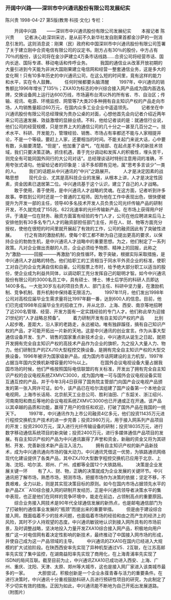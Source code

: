 ### 开阔中兴路——深圳市中兴通讯股份有限公司发展纪实
陈兴贵
1998-04-27
第5版(教育·科技·文化)
专栏：

　　开阔中兴路
　　——深圳市中兴通讯股份有限公司发展纪实
　　本报记者  陈兴贵
　　记者决心赴深圳采访，是从前不久新华社发自刚果首都金沙萨的一则消息引发的。这则消息说：刚果（民）政府和中国深圳市中兴通讯股份有限公司签署了关于建立刚中合资电信有限公司的议定书。刚方占有30％的股份，中方占有70％的股份，该公司将在金沙萨建立4万条市话线路……合资公司将经营市话、国内长途、国际专递、移动电话和传呼业务。
　　我国的通信业从改革开放初期的大量引进到今天能为非洲大国刚果建立电信网和经营一整套通信业务，这是多大的变化啊！只有10多年历史的中兴通讯公司，在这么短的时间里，竟有这样的能力和水平，实在令人鼓舞。
　　任何时候都要头脑清醒
　　1997年，中兴通讯的销售额比1996年增长了135％；ZXA10为标志的中兴综合接入网产品成为国内首选名牌，交换设备网上运行达600万线，市场遍布台湾以外的所有省、市、自治区；传输、视讯、电源、环境监控、网管等7大类20多种拥有自主知识产权的产品走向市场，人均销售量超过60万元，在国内众多工业企业中遥遥领先。
　　记者坐在中兴通讯股份有限公司总经理侯为贵办公桌的对面，心想他首先会向记者介绍近两年来公司迅速发展、效益激增的显赫业绩。不料，他给记者谈的是：就通信行业说，他们公司的经营规模，只是世界上大的通信公司的几十分之一甚至几百分之一。技术水平、科研、开发能力，管理经验、销售、市场占有率都还不能与人家相提并论，不是一个等级。要赶上人家，还要相当的时间。不能关起门来说大话，心中要有数，头脑要清楚。“但是”，他加重了语气，“在局部、在起点差不多的新技术领域，我们只要决策正确，抓住机遇，善于充分调动和发挥人的积极性，埋头苦干，则完全有可能同国外同行的大公司对话”。总经理谈话时特别注意用词的准确，不用夸张式语句。他留给记者的印象是：话不多却颇有见地，属“思考多言谈少”一类的人。
　　我们的话题从中兴通讯的“中兴”之路展开。
　　人才是决定因素的战略思想
　　现代企业、尤其是高科技企业的发展，从根本上讲，人才是决定性因素，资金因素已退居第二位。中兴通讯基于这个认识，建立了自己的人才战略。
　　敢于使用，善于使用，是中兴通讯人才战略的灵魂。在这方面，记者听到许多故事。李胜到公司时还是一个普通的工程师。因为他在工作中表现出色，很快便被提升为开发一部的主任，领导40多名技术开发人员负责公司光纤传输产品的研制开发，不久就完成了155兆、622兆速率的光纤传输新产品，在市场上获得用户好评。于涌是一位在财务、融资方面富有经验的专门人才，公司在他应聘进来后马上安排他到有30多名专门人才的融资部担任部门主任，并在人、财、物等方面充分授权，使他在很短的时间里就开展起了有效的工作，公司的融资因此有了突破性进展。
　　行之有效的激励机制，使每个职工都不断为自己提出更高的要求，以保持企业的勃勃生机，是中兴通讯人才战略中的重要思想。为之，他们制定了一系列政策。凡对企业做出贡献的人员，企业必须给予物质、精神上的回报，此称之为“激励———回报———再激励”的良性循环。敢于突破，根据实际采取措施，是中兴通讯人才战略的特色。他们给职工的工资相当于同水平外资企业的标准，使职工对自己的企业充满自信和自豪。公司股票上市时，给予绝大部分职工以适当的股份，使企业成为利益共同体，以调动职工充分发挥自己的聪明才智。如今中兴通讯股份有限公司的3000名员工中，具有硕士、博士、博士后学历的科研人员即达1400多名。一大批30岁左右的项目负责人、部门主任、科研中坚力量，在激励机制、竞争机制、晋升机制中保持着无限活力。
　　1997年11月，他们发出1998年公司对高校应届毕业生需求量将比1997年翻一番，达到600人的信息。目前，他们已完成1998年应届毕业生的招收工作，并从北京、上海、西安、南京等地招聘了近200名管理、经营、开发方面有一定实践经验的专门人才。他们称此举为迎接21世纪的“人才战略总预备”。
　　着力研制开发有自主知识产权的产品
　　比别人起步晚，差距大，沿人家的老路走，永远被动。唯有独辟蹊径，搞有自己知识产权的产品，才可能开拓出一片新的天地。这是中兴通讯的创业宣言。作为从事大型通信设备开发、生产、销售的国家重点新技术企业，中兴通讯从诞生之日起，就把开发拥有完全自主知识产权的高技术产品作为企业的旗帜，为之投入大量人力、物力。他们研制生产的ZXJ10大型程控交换设备，是拥有完全自主知识产权的大型交换设备，1996年被评为国家级新产品，成为国内市话网建设的主力机型，1997年占据当年国内交换机新增容量的10％以上。
　　在国外会议电视设备大量占据我国市场的时候，他们严格按照国际电信联盟的有关标准，开发出了拥有完全自主知识产权的会议电视系统ZXMVC3000，成为国内唯一可与国外会议电视设备实现互通互控的产品，并于今年3月4日获得了国务院主管部门向国产会议电视产品颁发的第一张入网许可证。如今，该产品已在哈尔滨组建了国产设备第一个本地会议电视网，上海市长话局、北京航天工业总公司、胜利油田、广东韶关、浙江绍兴、河南南阳和商丘等地的会议电视系统ZXMVC3000也已开通或正在开通。该产品以其卓越的品质和功能，赢得了用户的信任和欢迎，打破了国外产品在我国的一统天下。
　　1997年，中兴通讯作为上市公司融资4亿多元，他们投资11435万元进行程控交换机生产技术的进一步完善；投资2980万元，用于接入网系列产品项目的开发；投资2900万元，深入进行光纤传输设备的研制；投资18035万元，进行数字移动通信系统项目的新突破；投资2400万元，进行多媒体通信产品项目的发展。有自主知识产权的产品为中兴通讯赢得了声誉和资金，新融的资金又将为其研制、开发、完善新技术新产品注入活力。
　　拥有自主知识产权的新产品新技术，成为中兴通讯通向市场的强大动力。中兴通讯凭借这一优势，为铁路通讯网络现代化建设提供了各类产品，其中ZXJ10大型数字程控交换机已应用于北京、上海、沈阳、哈尔滨、郑州、广州、成都等全国12个大铁路局。
　　决策是企业发展关键一环
　　有了人、财、物，正确的决策就成为企业发展的关键环节。中兴通讯把了解市场，熟悉市场，预测市场，把握市场作为决策的依据；坚定不移，不畏艰难，全力以赴，则是其实现决策目标的原则。如今在国内市场占据领先水平的新产品ZX￣A10综合接入网的研制开发经历，正是中兴通讯领导者决策水平的集中表现，也正是他们在同样的竞争环境中，能走在前边，占领制高点的重要原因。
　　综合业务接入网技术是90年代全球通信发展的新热点，也是邮电通信部门为了打破制约通信事业发展的“瓶颈”而提出来的重要举措。
　　但是由于建设综合接入网，既面临着不少的技术问题，也面临着市场的经验和由之而产生的经济上的风险，其时不少人持观望的态度。中兴通讯敏锐地认识到接入网所具有的市场前景，及时调整战略，坚决地投入力量开发ZXA10综合接入网产品，积极地向用户推广这一对电信网有着决定性影响的新技术，最终推动了中国接入网市场的形成，并使自己成为这一产品领域的主导。
　　中兴通讯的ZXA10在国内已经进入大规模的扩大试验阶段。在陕西西安率先实现了异种机型通过V5．2互联，在江苏高邮率先实现了集中监控，在湖南益阳率先实现了商用化，在上海青浦率先实现了ISDN的局间互联。截至目前为止，中兴通讯ZXA10已成功进入西安、上海、广州、重庆、沈阳、天津、太原、郑州等大城市，这也是接入网厂家进入该类城市最多的一家。
　　大胆尝试，积极创新是一个企业永葆青春与活力的重要条件。在进行决策时，中兴通讯十分重视鼓励科研人员进行预研性项目的研究，为此制定了不少切实有效的措施。正因为如此，中兴通讯能不断地为自己开拓出发展道路。（附图片）

